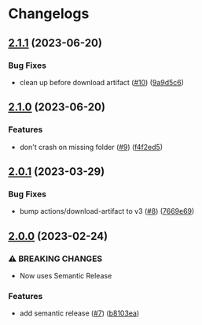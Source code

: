 # Changelogs

## [2.1.1](https://github.com/croesusfin/action-publish-rpm-devarch/compare/v2.1.0...v2.1.1) (2023-06-20)


### Bug Fixes

* clean up before download artifact ([#10](https://croesus-support.atlassian.net/browse/10)) ([9a9d5c6](https://github.com/croesusfin/action-publish-rpm-devarch/commit/9a9d5c63add6ac983e4601211a8d4a6807087f4f))

## [2.1.0](https://github.com/croesusfin/action-publish-rpm-devarch/compare/v2.0.1...v2.1.0) (2023-06-20)


### Features

* don't crash on missing folder ([#9](https://croesus-support.atlassian.net/browse/9)) ([f4f2ed5](https://github.com/croesusfin/action-publish-rpm-devarch/commit/f4f2ed5fc7fc6d7267b655df446315006d883d25))

## [2.0.1](https://github.com/croesusfin/action-publish-rpm-devarch/compare/v2.0.0...v2.0.1) (2023-03-29)


### Bug Fixes

* bump actions/download-artifact to v3 ([#8](https://croesus-support.atlassian.net/browse/8)) ([7669e69](https://github.com/croesusfin/action-publish-rpm-devarch/commit/7669e698e041e33e994e79cc76311c685bbdd57e))

## [2.0.0](https://github.com/croesusfin/action-publish-rpm-devarch/compare/v1.1.0...v2.0.0) (2023-02-24)


### ⚠ BREAKING CHANGES

* Now uses Semantic Release

### Features

* add semantic release ([#7](https://croesus-support.atlassian.net/browse/7)) ([b8103ea](https://github.com/croesusfin/action-publish-rpm-devarch/commit/b8103ea357780028c4dcdbb4fba0159858f676dc))
